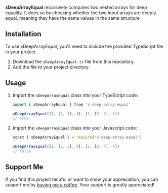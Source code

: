 **xDeepArrayEqual** recursively compares two nested arrays for deep equality. It does so by checking whether the two input arrays are deeply equal, meaning they have the same values in the same structure

## Installation

To use xDeepArrayEqual, you'll need to include the provided TypeScript file in your project.

1. Download the `xDeepArrayEqual.ts` file from this repository.
2. Add the file to your project directory.

## Usage

1. Import the `xDeepArrayEqual` class into your TypeScript code:

   ```typescript
   import { xDeepArrayEqual } from 'x-deep-array-equal'

   xDeepArrayEqual([1, [2, 3], 4], [1, [2, 3], 4])
   // true

2. Import the `xDeepArrayEqual` class into your Javascript code:

   ```javascript
   const { xDeepArrayEqual } = require("x-deep-array-equal")

   xDeepArrayEqual([1, [2, 3], 4], [1, [2, 4], 4])
   // false

## Support Me

If you find this project helpful or want to show your appreciation, you can support me by [buying me a coffee](https://www.buymeacoffee.com/nhutdm). Your support is greatly appreciated!

